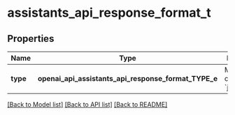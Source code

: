 # assistants_api_response_format_t

## Properties
Name | Type | Description | Notes
------------ | ------------- | ------------- | -------------
**type** | **openai_api_assistants_api_response_format_TYPE_e** | Must be one of &#x60;text&#x60; or &#x60;json_object&#x60;. | [optional] [default to 'text']

[[Back to Model list]](../README.md#documentation-for-models) [[Back to API list]](../README.md#documentation-for-api-endpoints) [[Back to README]](../README.md)


